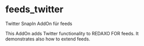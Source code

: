 # feeds_twitter
Twitter SnapIn AddOn für feeds

This AddOn adds Twitter functionality to REDAXO FOR feeds.
It demonstrates also how to extend feeds. 
